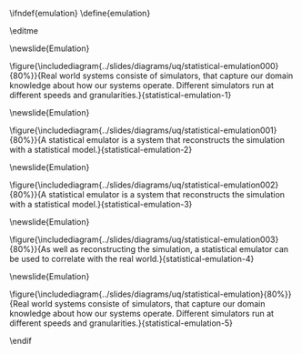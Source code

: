 \ifndef{emulation}
\define{emulation}

\editme

\newslide{Emulation}

\figure{\includediagram{../slides/diagrams/uq/statistical-emulation000}{80%}}{Real world systems consiste of simulators, that capture our domain knowledge about how our systems operate. Different simulators run at different speeds and granularities.}{statistical-emulation-1}

\newslide{Emulation}

\figure{\includediagram{../slides/diagrams/uq/statistical-emulation001}{80%}}{A statistical emulator is a system that reconstructs the simulation with a statistical model.}{statistical-emulation-2}

\newslide{Emulation}

\figure{\includediagram{../slides/diagrams/uq/statistical-emulation002}{80%}}{A statistical emulator is a system that reconstructs the simulation with a statistical model.}{statistical-emulation-3}

\newslide{Emulation}

\figure{\includediagram{../slides/diagrams/uq/statistical-emulation003}{80%}}{As well as reconstructing the simulation, a statistical emulator can be used to correlate with the real world.}{statistical-emulation-4}

\newslide{Emulation}

\figure{\includediagram{../slides/diagrams/uq/statistical-emulation}{80%}}{Real world systems consiste of simulators, that capture our domain knowledge about how our systems operate. Different simulators run at different speeds and granularities.}{statistical-emulation-5}

\endif
